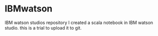 # IBMwatson
IBM watson studios repository
I created a scala notebook in IBM watson studio. this is a trial to upload it to git.
